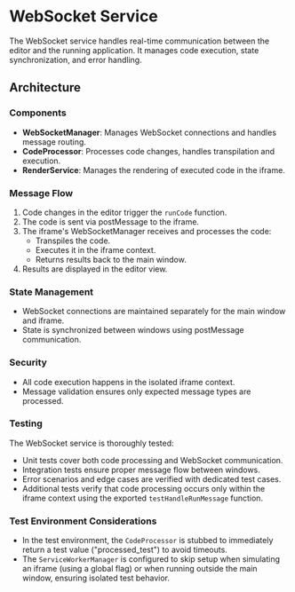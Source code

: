 # WebSocket Service

The WebSocket service handles real-time communication between the editor and the running application. It manages code execution, state synchronization, and error handling.

## Architecture

### Components

- **WebSocketManager**: Manages WebSocket connections and handles message routing.
- **CodeProcessor**: Processes code changes, handles transpilation and execution.
- **RenderService**: Manages the rendering of executed code in the iframe.

### Message Flow

1. Code changes in the editor trigger the `runCode` function.
2. The code is sent via postMessage to the iframe.
3. The iframe's WebSocketManager receives and processes the code:
   - Transpiles the code.
   - Executes it in the iframe context.
   - Returns results back to the main window.
4. Results are displayed in the editor view.

### State Management

- WebSocket connections are maintained separately for the main window and iframe.
- State is synchronized between windows using postMessage communication.

### Security

- All code execution happens in the isolated iframe context.
- Message validation ensures only expected message types are processed.

### Testing

The WebSocket service is thoroughly tested:

- Unit tests cover both code processing and WebSocket communication.
- Integration tests ensure proper message flow between windows.
- Error scenarios and edge cases are verified with dedicated test cases.
- Additional tests verify that code processing occurs only within the iframe context using the exported `testHandleRunMessage` function.

### Test Environment Considerations

- In the test environment, the `CodeProcessor` is stubbed to immediately return a test value ("processed_test") to avoid timeouts.
- The `ServiceWorkerManager` is configured to skip setup when simulating an iframe (using a global flag) or when running outside the main window, ensuring isolated test behavior.
